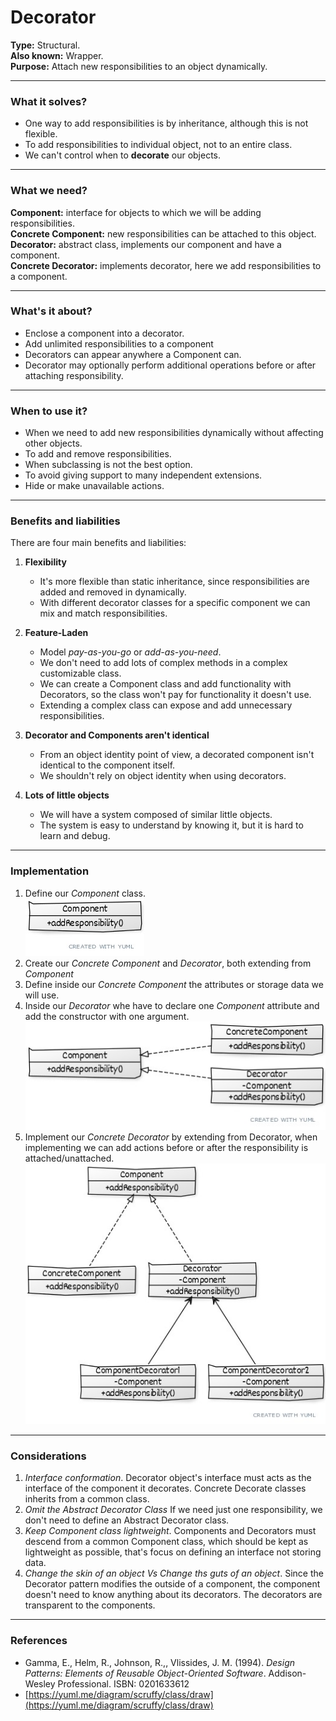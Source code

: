 # Decorator

**Type:** Structural.\
**Also known:** Wrapper.\
**Purpose:** Attach new responsibilities to an object dynamically.
***
### What it solves?
* One way to add responsibilities is by inheritance, although this is not flexible.
* To add responsibilities to individual object, not to an entire class.
* We can't control when to **decorate** our objects.
***
### What we need?
**Component:** interface for objects to which we will be adding responsibilities.\
**Concrete Component:** new responsibilities can be attached to this object.\
**Decorator:** abstract class, implements our component and have a component.\
**Concrete Decorator:** implements decorator, here we add responsibilities to a component.
***
### What's it about?
* Enclose a component into a decorator.
* Add unlimited responsibilities to a component
* Decorators can appear anywhere a Component can.
* Decorator may optionally perform additional operations before or after attaching responsibility.
***
### When to use it?
+ When we need to add new responsibilities dynamically without affecting other objects.
+ To add and remove responsibilities.
+ When subclassing is not the best option.
+ To avoid giving support to many independent extensions.
+ Hide or make unavailable actions.
***
### Benefits and liabilities
There are four main benefits and liabilities:
1. **Flexibility** 

    + It's more flexible than static inheritance, since responsibilities are added and removed in dynamically.
    + With different decorator classes for a specific component we can mix and match responsibilities.
    
2. **Feature-Laden**

    + Model *pay-as-you-go* or *add-as-you-need*.
    + We don't need to add lots of complex methods in a complex customizable class. 
    + We can create a Component class and add functionality with Decorators, so the class won't pay for functionality 
    it doesn't use.
    + Extending a complex class can expose and add unnecessary responsibilities.
    
3. **Decorator and Components aren't identical**

    + From an object identity point of view, a decorated component isn't identical to the component itself.
    + We shouldn't rely on object identity when using decorators.
    
4. **Lots of little objects**

    + We will have a system composed of similar little objects.
    + The system is easy to understand by knowing it, but it is hard to learn and debug.
***
### Implementation
1. Define our *Component* class.\
![Image](resources/Component.jpg)
2. Create our *Concrete Component* and *Decorator*, both extending from *Component*
3. Define inside our *Concrete Component* the attributes or storage data we will use.
4. Inside our *Decorator* whe have to declare one *Component* attribute and add the constructor with one argument.\
![Image](resources/SecondStep.jpg)
5. Implement our *Concrete Decorator* by extending from Decorator, when implementing we can add actions 
before or after the responsibility is attached/unattached.\
![Image](resources/ThirdStep.jpg)
***
### Considerations    
1. *Interface conformation*. Decorator object's interface must acts as the interface of the component it decorates.
Concrete Decorate classes inherits from a common class.
2. *Omit the Abstract Decorator Class* If we need just one responsibility, we don't need to define an 
Abstract Decorator class.
3. *Keep Component class lightweight*. Components and Decorators must descend from a common Component class, 
which should be kept as lightweight as possible, that's focus on defining an interface not storing data.
4. *Change the skin of an object Vs Change ths guts of an object*. Since the Decorator pattern modifies the outside
of a component, the component doesn't need to know anything about its decorators.
 The decorators are transparent to the components. 
***
### References
* Gamma, E., Helm, R., Johnson, R.,, Vlissides, J. M. (1994). 
*Design Patterns: Elements of Reusable Object-Oriented Software*. Addison-Wesley Professional. ISBN: 0201633612
* [https://yuml.me/diagram/scruffy/class/draw](https://yuml.me/diagram/scruffy/class/draw)